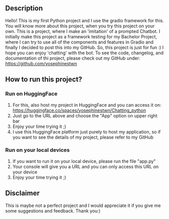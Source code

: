 ## Description

Hello! This is my first Python project and I use the gradio framework for this. You will know more about this project, when you try this project on your own. This is a project, where I make an 'imitation' of a prompted Chatbot. I initially make this project as a framework testing for my Bachelor Project, where I can try to use all of the components and features in Gradio and finally I decided to post this into my GitHub. So, this project is just for fun :) I hope you can enjoy 'chatting' with the bot.
To see the code, changelog, and documentation of thi project, please check out my GitHub under: https://github.com/yosephinestwn 

## How to run this project?

### Run on HuggingFace

1. For this, also host my project in HuggingFace and you can access it on: https://huggingface.co/spaces/yosephinestwn/Chatting_python
2. Just go to the URL above and choose the "App" option on upper right bar
3. Enjoy your time trying it ;)
4. I use this HuggingFace platform just purely to host my application, so if you want to see the details of my project, please refer to my GitHub

### Run on your local devices
1. If you want to run it on your local device, please run the file "app.py"
2. Your console will give you a URL and you can only access this URL on your device
3. Enjoy your time trying it ;)

## Disclaimer
This is maybe not a perfect project and I would appreciate it if you give me some suggestions and feedback. Thank you:)

